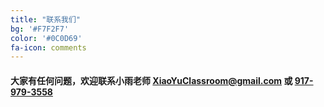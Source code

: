 ```yaml
---
title: "联系我们"
bg: '#F7F2F7'
color: '#0C0D69'
fa-icon: comments
---
```


#### 大家有任何问题，欢迎联系小雨老师 <XiaoYuClassroom@gmail.com> 或 <a href="tel:+19179793558">917-979-3558</a>
